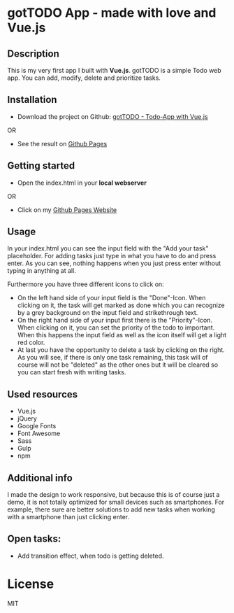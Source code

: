 # gotTODO App - made with love and Vue.js

## Description

This is my very first app I built with **Vue.js**. gotTODO is a simple Todo web app. You can add, modify, delete and prioritize tasks.


## Installation

- Download the project on Github: [gotTODO - Todo-App with Vue.js](https://github.com/kmarryo/gotTODO)

OR

- See the result on [Github Pages](https://kmarryo.github.io/gotTODO)


## Getting started
- Open the index.html in your **local webserver**

OR

- Click on my  [Github Pages Website](https://kmarryo.github.io/gotTODO)

## Usage

In your index.html you can see the input field with the "Add your task" placeholder. For adding tasks just type in what you have to do and press enter. As you can see, nothing happens when you just press enter without typing in anything at all.

Furthermore you have three different icons to click on:

- On the left hand side of your input field is the "Done"-Icon. When clicking on it, the task will get marked as done which you can recognize by a grey background on the input field and strikethrough text.
- On the right hand side of your input first there is the "Priority"-Icon. When clicking on it, you can set the priority of the todo to important. When this happens the input field as well as the icon itself will get a light red color.
- At last you have the opportunity to delete a task by clicking on the right. As you will see, if there is only one task remaining, this task will of course will not be "deleted" as the other ones but it will be cleared so you can start fresh with writing tasks.


## Used resources
- Vue.js
- jQuery
- Google Fonts
- Font Awesome
- Sass
- Gulp
- npm


## Additional info
I made the design to work responsive, but because this is of course just a demo, it is not totally optimized for small devices such as smartphones. For example, there sure are better solutions to add new tasks when working with a smartphone than just clicking enter.


## Open tasks:
- Add transition effect, when todo is getting deleted.


# License

MIT